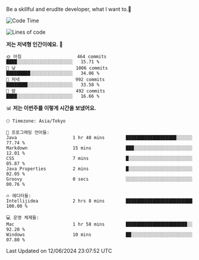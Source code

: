 Be a skillful and erudite developer, what I want to.👶

<!--START_SECTION:waka-->
![Code Time](http://img.shields.io/badge/Code%20Time-870%20hrs%2020%20mins-blue)

![Lines of code](https://img.shields.io/badge/%EC%A0%80%EB%8A%94%20%EC%97%AC%ED%83%9C%EA%B9%8C%EC%A7%80%20-2.3%20million%20%EC%A4%84%EC%9D%98%20%EC%BD%94%EB%93%9C%EB%A5%BC%20%EC%9E%91%EC%84%B1%ED%96%88%EC%96%B4%EC%9A%94.-blue)

**저는 저녁형 인간이에요. 🦉** 

```text
🌞 아침                     464 commits         ████░░░░░░░░░░░░░░░░░░░░░   15.71 % 
🌆 낮　                     1006 commits        █████████░░░░░░░░░░░░░░░░   34.06 % 
🌃 저녁                     992 commits         ████████░░░░░░░░░░░░░░░░░   33.58 % 
🌙 밤　                     492 commits         ████░░░░░░░░░░░░░░░░░░░░░   16.66 % 
```


📊 **저는 이번주를 이렇게 시간을 보냈어요.** 

```text
🕑︎ Timezone: Asia/Tokyo

💬 프로그래밍 언어들: 
Java                     1 hr 40 mins        ███████████████████░░░░░░   77.74 % 
Markdown                 15 mins             ███░░░░░░░░░░░░░░░░░░░░░░   12.01 % 
CSS                      7 mins              █░░░░░░░░░░░░░░░░░░░░░░░░   05.87 % 
Java Properties          2 mins              █░░░░░░░░░░░░░░░░░░░░░░░░   02.05 % 
Groovy                   0 secs              ░░░░░░░░░░░░░░░░░░░░░░░░░   00.76 % 

🔥 에디터들: 
Intellijidea             2 hrs 8 mins        █████████████████████████   100.00 % 

💻 운영 체제들: 
Mac                      1 hr 58 mins        ███████████████████████░░   92.20 % 
Windows                  10 mins             ██░░░░░░░░░░░░░░░░░░░░░░░   07.80 % 
```


 Last Updated on 12/06/2024 23:07:52 UTC
<!--END_SECTION:waka-->
